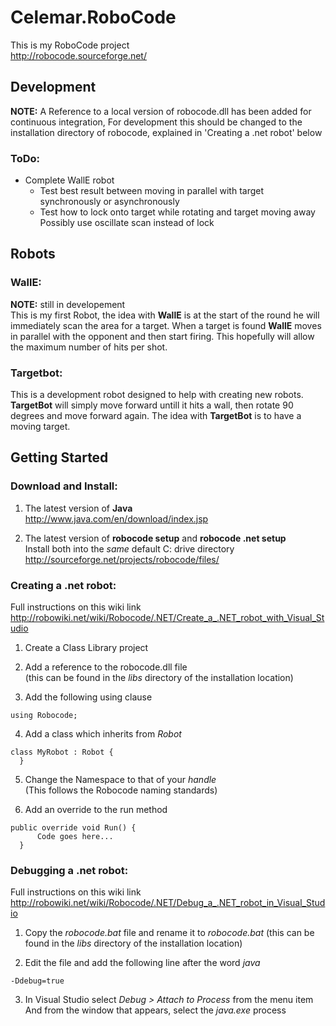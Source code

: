 # Celemar.RoboCode #

This is my RoboCode project  
http://robocode.sourceforge.net/

## Development ##
**NOTE:**
A Reference to a local version of robocode.dll has been added for continuous integration,
For development this should be changed to the installation directory of robocode, explained in 'Creating a .net robot' below

### ToDo: ###
* Complete WallE robot
	* Test best result between moving in parallel with target synchronously or asynchronously
	* Test how to lock onto target while rotating and target moving away  
	Possibly use oscillate scan instead of lock

## Robots ##

### WallE: ###
**NOTE:** still in developement  
This is my first Robot, the idea with **WallE** is at the start of the round he will immediately scan the area for a target. When a target is found **WallE** moves in parallel with the opponent and then start firing. This hopefully will allow the maximum number of hits per shot.

### Targetbot: ###
This is a development robot designed to help with creating new robots. **TargetBot** will simply move forward untill it hits a wall, then rotate 90 degrees and move forward again.
The idea with **TargetBot** is to have a moving target.

## Getting Started ##

### Download and Install: ###
1. The latest version of **Java**  
  http://www.java.com/en/download/index.jsp

2. The latest version of **robocode setup** and **robocode .net setup**  
  Install both into the *same* default C: drive directory  
  http://sourceforge.net/projects/robocode/files/

### Creating a .net robot: ###
Full instructions on this wiki link  
http://robowiki.net/wiki/Robocode/.NET/Create_a_.NET_robot_with_Visual_Studio

1. Create a Class Library project

2. Add a reference to the robocode.dll file  
  (this can be found in the *libs* directory of the installation location)

3. Add the following using clause  
  <pre><code>using Robocode;</code></pre>

4. Add a class which inherits from *Robot*  
  <pre><code>class MyRobot : Robot {  
  }</code></pre>

5. Change the Namespace to that of your *handle*  
  (This follows the Robocode naming standards)

6. Add an override to the run method  
  <pre><code>public override void Run() {
      Code goes here...
  }</code></pre>

### Debugging a .net robot: ###
Full instructions on this wiki link  
http://robowiki.net/wiki/Robocode/.NET/Debug_a_.NET_robot_in_Visual_Studio

1. Copy the *robocode.bat* file and rename it to *robocode.bat*
  (this can be found in the *libs* directory of the installation location)

2. Edit the file and add the following line after the word *java*  
  <pre><code>-Ddebug=true</code></pre>

3. In Visual Studio select *Debug > Attach to Process* from the menu item  
  And from the window that appears, select the *java.exe* process
